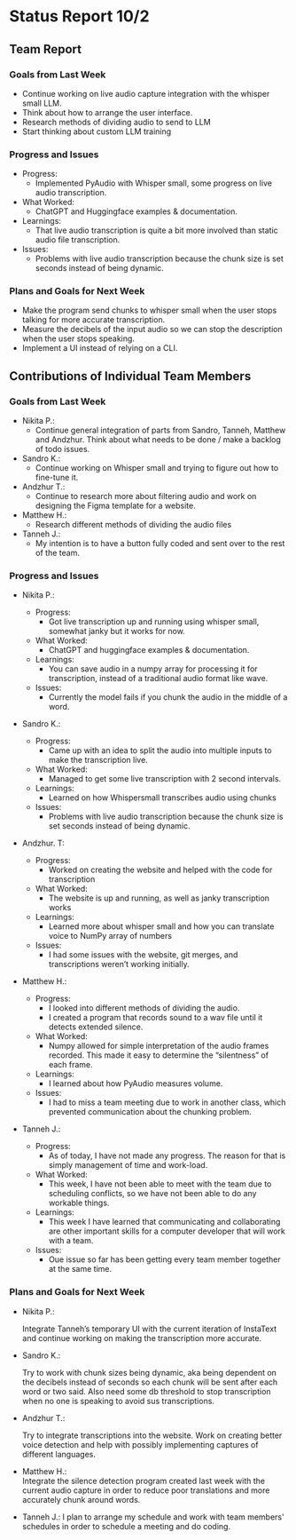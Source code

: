 # **Status Report 10/2**

## **Team Report**

### **Goals from Last Week**

* Continue working on live audio capture integration with the whisper small LLM.  
* Think about how to arrange the user interface.  
* Research methods of dividing audio to send to LLM  
* Start thinking about custom LLM training

### **Progress and Issues**

* Progress:  
  * Implemented PyAudio with Whisper small, some progress on live audio transcription.  
* What Worked:  
  * ChatGPT and Huggingface examples & documentation.  
* Learnings:  
  * That live audio transcription is quite a bit more involved than static audio file transcription.  
* Issues:  
  * Problems with live audio transcription because the chunk size is set seconds instead of being dynamic.

### **Plans and Goals for Next Week**

* Make the program send chunks to whisper small when the user stops talking for more accurate transcription.  
* Measure the decibels of the input audio so we can stop the description when the user stops speaking.  
* Implement a UI instead of relying on a CLI.


## **Contributions of Individual Team Members**

### **Goals from Last Week**

* Nikita P.:  
  * Continue general integration of parts from Sandro, Tanneh, Matthew and Andzhur. Think about what needs to be done / make a backlog of todo issues.  
* Sandro K.:  
  * Continue working on Whisper small and trying to figure out how to fine-tune it.   
* Andzhur T.:  
  * Continue to research more about filtering audio and work on designing the Figma template for a website.  
* Matthew H.:  
  * Research different methods of dividing the audio files  
* Tanneh J.:  
  * My intention is to have a button fully coded and sent over to the rest of the team. 


### **Progress and Issues**

* Nikita P.:  
  * Progress:  
    * Got live transcription up and running using whisper small, somewhat janky but it works for now.  
  * What Worked:  
    * ChatGPT and huggingface examples & documentation.  
  * Learnings:  
    * You can save audio in a numpy array for processing it for transcription, instead of a traditional audio format like wave.  
  * Issues:  
    * Currently the model fails if you chunk the audio in the middle of a word.

    

* Sandro K.:  
  * Progress:  
    * Came up with an idea to split the audio into multiple inputs to make the transcription live.  
  * What Worked:  
    * Managed to get some live transcription with 2 second intervals.  
  * Learnings:  
    * Learned on how Whispersmall transcribes audio using chunks  
  * Issues:  
    * Problems with live audio transcription because the chunk size is set seconds instead of being dynamic. 

    

* Andzhur. T:  
  * Progress:   
    * Worked on creating the website and helped with the code for transcription   
  * What Worked:  
    * The website is up and running, as well as janky transcription works  
  * Learnings:  
    * Learned more about whisper small and how you can translate voice to NumPy array of numbers  
  * Issues:  
    * I had some issues with the website, git merges, and transcriptions weren’t working initially. 


* Matthew H.:  
  * Progress:  
    * I looked into different methods of dividing the audio.  
    * I created a program that records sound to a wav file until it detects extended silence.  
  * What Worked:  
    * Numpy allowed for simple interpretation of the audio frames recorded. This made it easy to determine the “silentness” of each frame.  
  * Learnings:  
    * I learned about how PyAudio measures volume.  
  * Issues:  
    * I had to miss a team meeting due to work in another class, which prevented communication about the chunking problem.

    

* Tanneh J.:  
  * Progress:   
    *  As of today, I have not made any progress. The reason for that is simply management of time and work-load.   
  * What Worked:   
    * This week, I have not been able to meet with the team due to scheduling conflicts, so we have not been able to do any workable things.   
  * Learnings:  
    * This week I have learned that communicating and collaborating are other important skills for a computer developer that will work with a team.    
  * Issues:  
    * Oue issue so far has been getting every team member together at the same time. 

### **Plans and Goals for Next Week**

* Nikita P.: 

  Integrate Tanneh’s temporary UI with the current iteration of InstaText and continue working on making the transcription more accurate.

* Sandro K.:

  Try to work with chunk sizes being dynamic, aka being dependent on the decibels instead of seconds so each chunk will be sent after each word or two said. Also need some db threshold to stop transcription when no one is speaking to avoid sus transcriptions.

* Andzhur T.:

  Try to integrate transcriptions into the website. Work on creating better voice detection and help with possibly implementing captures of different languages. 

* Matthew H.:  
  	Integrate the silence detection program created last week with the current audio capture in order to reduce poor translations and more accurately chunk around words.

    
* Tanneh J.: I plan to arrange my schedule and work with team members' schedules in order to schedule a meeting and do coding.

